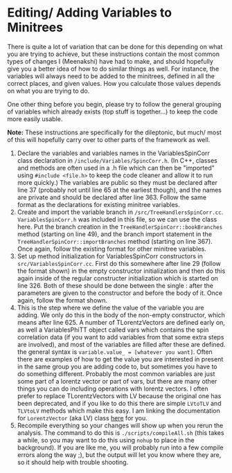 # Editing/ Adding Variables to Minitrees
There is quite a lot of variation that can be done for this depending on what you are trying to achieve, but these instructions contain the most common types of changes I (Meenakshi) have had to make, and should hopefully give you a better idea of how to do similar things as well. For instance, the variables will always need to be added to the minitrees, defined in all the correct places, and given values. How you calculate those values depends on what you are trying to do.

One other thing before you begin, please try to follow the general grouping of variables which already exists (top stuff is together...) to keep the code more easily usable.

**Note:** These instructions are specifically for the dileptonic, but much/ most of this will hopefully carry over to other parts of the framework as well.

1.  Declare the variables and variables names in the VariablesSpinCorr class declaration in `/include/Variables/SpincCorr.h`. (In C++, classes and methods are often used in a .h file which can then be "imported" using `#include <file.h>` to keep the code cleaner and allow it to run more quickly.) The variables are public so they must be declared after line 37 (probably not until line 65 at the earliest though), and the names are private and should be declared after line 363. Follow the same format as the declarations for existing minitree variables.  
2.  Create and import the variable branch in `/src/TreeHandlersSpinCorr.cc`. `VariablesSpinCorr.h` was included in this file, so we can use the class here. Put the branch creation in the `TreeHandlerSpinCorr::bookBranches` method (starting on line 49), and the branch import statement in the `TreeHandlerSpinCorr::importBranches` method (starting on line 367). Once again, follow the existing format for other minitree variables. 
3.  Set up method initialization for VariablesSpinCorr constructors in `src/VariablesSpinCorr.cc`. First do this somewhere after line 29 (follow the format shown) in the empty constructor initialization and then do this again inside of the regular constructer initialization which is started on line 326. Both of these should be done between the single : after the parameters are given to the constructor and before the body of it. Once again, follow the format shown.
4.  This is the step where we define the value of the variable you are adding. We only do this in the body of the non-empty constructor, which means after line 625. A number of TLorentzVectors are defined early on, as well a VariablesPhiTT object called vars which contains the spin correlation data (if you want to add variables from that some extra steps are involved), and most of the variables are filled after these are defined. the general syntax is `variable.value_ = [whatever you want]`. Often there are examples of how to get the value you are interested in present in the same group you are adding code to, but sometimes you have to do something different. Probably the most common variables are just some part of a lorentz vector or part of vars, but there are many other things you can do including operations with lorentz vectors. I often prefer to replace TLorentzVectors with LV because the original one has been deprecated, and if you like to do this there are simple `LVtoTLV` and `TLVtoLV` methods which make this easy. I am linking the documentation for `LorentzVector` (aka LV) class [here](https://root.cern/doc/v616/LorentzVectorPage.html) for you.
5.  Recompile everything so your changes will show up when you rerun the analysis. The command to do this is `./scripts/compileAll.sh` (this takes a while, so you may want to do this using `nohup` to place in the background). If you are like me, you will probably run into a few compile errors along the way ;), but the output will let you know where they are, so it should help with trouble shooting.

